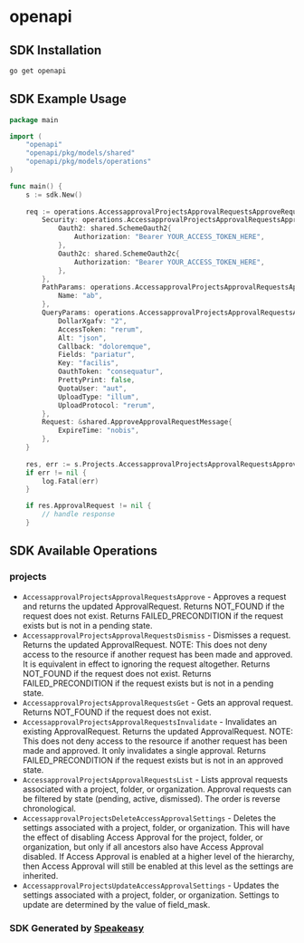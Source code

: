# openapi

<!-- Start SDK Installation -->
## SDK Installation

```bash
go get openapi
```
<!-- End SDK Installation -->

## SDK Example Usage
<!-- Start SDK Example Usage -->
```go
package main

import (
    "openapi"
    "openapi/pkg/models/shared"
    "openapi/pkg/models/operations"
)

func main() {
    s := sdk.New()
    
    req := operations.AccessapprovalProjectsApprovalRequestsApproveRequest{
        Security: operations.AccessapprovalProjectsApprovalRequestsApproveSecurity{
            Oauth2: shared.SchemeOauth2{
                Authorization: "Bearer YOUR_ACCESS_TOKEN_HERE",
            },
            Oauth2c: shared.SchemeOauth2c{
                Authorization: "Bearer YOUR_ACCESS_TOKEN_HERE",
            },
        },
        PathParams: operations.AccessapprovalProjectsApprovalRequestsApprovePathParams{
            Name: "ab",
        },
        QueryParams: operations.AccessapprovalProjectsApprovalRequestsApproveQueryParams{
            DollarXgafv: "2",
            AccessToken: "rerum",
            Alt: "json",
            Callback: "doloremque",
            Fields: "pariatur",
            Key: "facilis",
            OauthToken: "consequatur",
            PrettyPrint: false,
            QuotaUser: "aut",
            UploadType: "illum",
            UploadProtocol: "rerum",
        },
        Request: &shared.ApproveApprovalRequestMessage{
            ExpireTime: "nobis",
        },
    }
    
    res, err := s.Projects.AccessapprovalProjectsApprovalRequestsApprove(ctx, req)
    if err != nil {
        log.Fatal(err)
    }

    if res.ApprovalRequest != nil {
        // handle response
    }
```
<!-- End SDK Example Usage -->

<!-- Start SDK Available Operations -->
## SDK Available Operations

### projects

* `AccessapprovalProjectsApprovalRequestsApprove` - Approves a request and returns the updated ApprovalRequest. Returns NOT_FOUND if the request does not exist. Returns FAILED_PRECONDITION if the request exists but is not in a pending state.
* `AccessapprovalProjectsApprovalRequestsDismiss` - Dismisses a request. Returns the updated ApprovalRequest. NOTE: This does not deny access to the resource if another request has been made and approved. It is equivalent in effect to ignoring the request altogether. Returns NOT_FOUND if the request does not exist. Returns FAILED_PRECONDITION if the request exists but is not in a pending state.
* `AccessapprovalProjectsApprovalRequestsGet` - Gets an approval request. Returns NOT_FOUND if the request does not exist.
* `AccessapprovalProjectsApprovalRequestsInvalidate` - Invalidates an existing ApprovalRequest. Returns the updated ApprovalRequest. NOTE: This does not deny access to the resource if another request has been made and approved. It only invalidates a single approval. Returns FAILED_PRECONDITION if the request exists but is not in an approved state.
* `AccessapprovalProjectsApprovalRequestsList` - Lists approval requests associated with a project, folder, or organization. Approval requests can be filtered by state (pending, active, dismissed). The order is reverse chronological.
* `AccessapprovalProjectsDeleteAccessApprovalSettings` - Deletes the settings associated with a project, folder, or organization. This will have the effect of disabling Access Approval for the project, folder, or organization, but only if all ancestors also have Access Approval disabled. If Access Approval is enabled at a higher level of the hierarchy, then Access Approval will still be enabled at this level as the settings are inherited.
* `AccessapprovalProjectsUpdateAccessApprovalSettings` - Updates the settings associated with a project, folder, or organization. Settings to update are determined by the value of field_mask.

<!-- End SDK Available Operations -->

### SDK Generated by [Speakeasy](https://docs.speakeasyapi.dev/docs/using-speakeasy/client-sdks)
